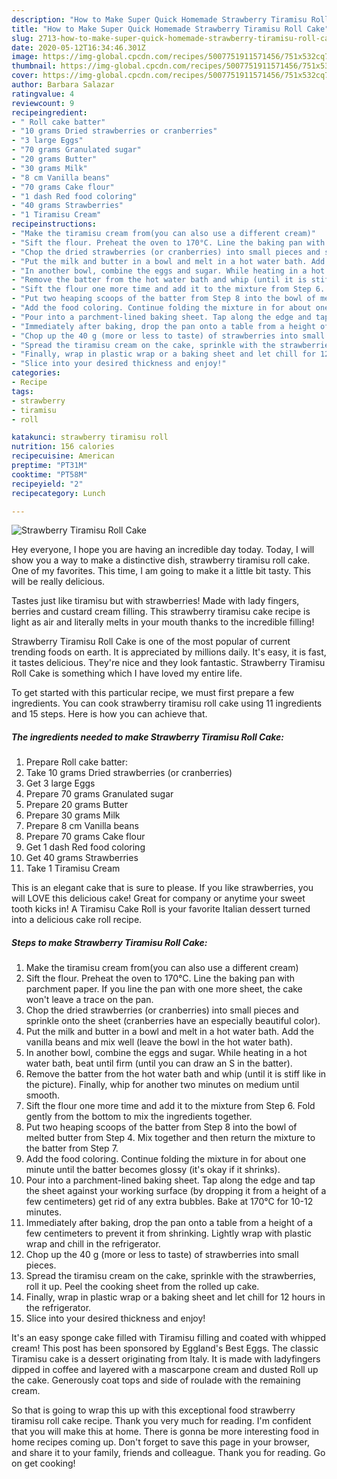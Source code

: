 ```yaml
---
description: "How to Make Super Quick Homemade Strawberry Tiramisu Roll Cake"
title: "How to Make Super Quick Homemade Strawberry Tiramisu Roll Cake"
slug: 2713-how-to-make-super-quick-homemade-strawberry-tiramisu-roll-cake
date: 2020-05-12T16:34:46.301Z
image: https://img-global.cpcdn.com/recipes/5007751911571456/751x532cq70/strawberry-tiramisu-roll-cake-recipe-main-photo.jpg
thumbnail: https://img-global.cpcdn.com/recipes/5007751911571456/751x532cq70/strawberry-tiramisu-roll-cake-recipe-main-photo.jpg
cover: https://img-global.cpcdn.com/recipes/5007751911571456/751x532cq70/strawberry-tiramisu-roll-cake-recipe-main-photo.jpg
author: Barbara Salazar
ratingvalue: 4
reviewcount: 9
recipeingredient:
- " Roll cake batter"
- "10 grams Dried strawberries or cranberries"
- "3 large Eggs"
- "70 grams Granulated sugar"
- "20 grams Butter"
- "30 grams Milk"
- "8 cm Vanilla beans"
- "70 grams Cake flour"
- "1 dash Red food coloring"
- "40 grams Strawberries"
- "1 Tiramisu Cream"
recipeinstructions:
- "Make the tiramisu cream from(you can also use a different cream)"
- "Sift the flour. Preheat the oven to 170°C. Line the baking pan with parchment paper. If you line the pan with one more sheet, the cake won&#39;t leave a trace on the pan."
- "Chop the dried strawberries (or cranberries) into small pieces and sprinkle onto the sheet (cranberries have an especially beautiful color)."
- "Put the milk and butter in a bowl and melt in a hot water bath. Add the vanilla beans and mix well (leave the bowl in the hot water bath)."
- "In another bowl, combine the eggs and sugar. While heating in a hot water bath, beat until firm (until you can draw an S in the batter)."
- "Remove the batter from the hot water bath and whip (until it is stiff like in the picture). Finally, whip for another two minutes on medium until smooth."
- "Sift the flour one more time and add it to the mixture from Step 6. Fold gently from the bottom to mix the ingredients together."
- "Put two heaping scoops of the batter from Step 8 into the bowl of melted butter from Step 4. Mix together and then return the mixture to the batter from Step 7."
- "Add the food coloring. Continue folding the mixture in for about one minute until the batter becomes glossy (it&#39;s okay if it shrinks)."
- "Pour into a parchment-lined baking sheet. Tap along the edge and tap the sheet against your working surface (by dropping it from a height of a few centimeters) get rid of any extra bubbles. Bake at 170°C for 10-12 minutes."
- "Immediately after baking, drop the pan onto a table from a height of a few centimeters to prevent it from shrinking. Lightly wrap with plastic wrap and chill in the refrigerator."
- "Chop up the 40 g (more or less to taste) of strawberries into small pieces."
- "Spread the tiramisu cream on the cake, sprinkle with the strawberries, roll it up. Peel the cooking sheet from the rolled up cake."
- "Finally, wrap in plastic wrap or a baking sheet and let chill for 12 hours in the refrigerator."
- "Slice into your desired thickness and enjoy!"
categories:
- Recipe
tags:
- strawberry
- tiramisu
- roll

katakunci: strawberry tiramisu roll 
nutrition: 156 calories
recipecuisine: American
preptime: "PT31M"
cooktime: "PT58M"
recipeyield: "2"
recipecategory: Lunch

---
```



![Strawberry Tiramisu Roll Cake](https://img-global.cpcdn.com/recipes/5007751911571456/751x532cq70/strawberry-tiramisu-roll-cake-recipe-main-photo.jpg)

Hey everyone, I hope you are having an incredible day today. Today, I will show you a way to make a distinctive dish, strawberry tiramisu roll cake. One of my favorites. This time, I am going to make it a little bit tasty. This will be really delicious.

Tastes just like tiramisu but with strawberries! Made with lady fingers, berries and custard cream filling. This strawberry tiramisu cake recipe is light as air and literally melts in your mouth thanks to the incredible filling!

Strawberry Tiramisu Roll Cake is one of the most popular of current trending foods on earth. It is appreciated by millions daily. It's easy, it is fast, it tastes delicious. They're nice and they look fantastic. Strawberry Tiramisu Roll Cake is something which I have loved my entire life.


To get started with this particular recipe, we must first prepare a few ingredients. You can cook strawberry tiramisu roll cake using 11 ingredients and 15 steps. Here is how you can achieve that.

<!--inarticleads1-->

##### The ingredients needed to make Strawberry Tiramisu Roll Cake:

1. Prepare  Roll cake batter:
1. Take 10 grams Dried strawberries (or cranberries)
1. Get 3 large Eggs
1. Prepare 70 grams Granulated sugar
1. Prepare 20 grams Butter
1. Prepare 30 grams Milk
1. Prepare 8 cm Vanilla beans
1. Prepare 70 grams Cake flour
1. Get 1 dash Red food coloring
1. Get 40 grams Strawberries
1. Take 1 Tiramisu Cream


This is an elegant cake that is sure to please. If you like strawberries, you will LOVE this delicious cake! Great for company or anytime your sweet tooth kicks in! A Tiramisu Cake Roll is your favorite Italian dessert turned into a delicious cake roll recipe. 

<!--inarticleads2-->

##### Steps to make Strawberry Tiramisu Roll Cake:

1. Make the tiramisu cream from(you can also use a different cream)
1. Sift the flour. Preheat the oven to 170°C. Line the baking pan with parchment paper. If you line the pan with one more sheet, the cake won&#39;t leave a trace on the pan.
1. Chop the dried strawberries (or cranberries) into small pieces and sprinkle onto the sheet (cranberries have an especially beautiful color).
1. Put the milk and butter in a bowl and melt in a hot water bath. Add the vanilla beans and mix well (leave the bowl in the hot water bath).
1. In another bowl, combine the eggs and sugar. While heating in a hot water bath, beat until firm (until you can draw an S in the batter).
1. Remove the batter from the hot water bath and whip (until it is stiff like in the picture). Finally, whip for another two minutes on medium until smooth.
1. Sift the flour one more time and add it to the mixture from Step 6. Fold gently from the bottom to mix the ingredients together.
1. Put two heaping scoops of the batter from Step 8 into the bowl of melted butter from Step 4. Mix together and then return the mixture to the batter from Step 7.
1. Add the food coloring. Continue folding the mixture in for about one minute until the batter becomes glossy (it&#39;s okay if it shrinks).
1. Pour into a parchment-lined baking sheet. Tap along the edge and tap the sheet against your working surface (by dropping it from a height of a few centimeters) get rid of any extra bubbles. Bake at 170°C for 10-12 minutes.
1. Immediately after baking, drop the pan onto a table from a height of a few centimeters to prevent it from shrinking. Lightly wrap with plastic wrap and chill in the refrigerator.
1. Chop up the 40 g (more or less to taste) of strawberries into small pieces.
1. Spread the tiramisu cream on the cake, sprinkle with the strawberries, roll it up. Peel the cooking sheet from the rolled up cake.
1. Finally, wrap in plastic wrap or a baking sheet and let chill for 12 hours in the refrigerator.
1. Slice into your desired thickness and enjoy!


It&#39;s an easy sponge cake filled with Tiramisu filling and coated with whipped cream! This post has been sponsored by Eggland&#39;s Best Eggs. The classic Tiramisu cake is a dessert originating from Italy. It is made with ladyfingers dipped in coffee and layered with a mascarpone cream and dusted Roll up the cake. Generously coat tops and side of roulade with the remaining cream. 

So that is going to wrap this up with this exceptional food strawberry tiramisu roll cake recipe. Thank you very much for reading. I'm confident that you will make this at home. There is gonna be more interesting food in home recipes coming up. Don't forget to save this page in your browser, and share it to your family, friends and colleague. Thank you for reading. Go on get cooking!
